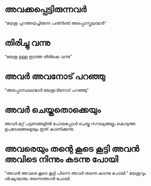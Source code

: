 # അവക്കപ്പെട്ടിരുന്നവർ
“യേശു പുറത്തയച്ചിരുന്ന പന്ത്ർണ്ട് അപ്പൊസ്തലന്മാർ”
# തിരിച്ചു വന്നു
“യേശു ഉള്ള ഇടത്ത തിരികെ വന്നു”
# അവർ അവനോട് പറഞ്ഞു
“അപ്പൊസ്ഥലന്മാർ യേശുവിനോട് പറഞ്ഞു”
# അവർ ചെയ്തതൊക്കെയും
അവർ മറ്റ് പട്ടണങ്ങളിൽ പോയപ്പോൾ ചെയ്ത സൗഖ്യങ്ങളും കൊടുത്ത ഉപദേശങ്ങളെയും ഇത് കാണിക്കുന്നു.
# അവരെയും തന്റെ കൂടെ കൂട്ടി അവൻ അവിടെ നിന്നും കടന്നു പോയി
“അവൻ അവരെ കൂടെ കൂട്ടി പിന്നെ അവർ തന്നെ കടന്നു പോയി.” യേശുവും ശിഷ്യന്മാരും തന്നെത്താൻ പോയി.
